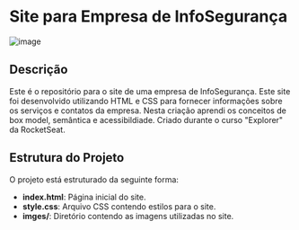 # Site para Empresa de InfoSegurança
![image](https://github.com/jaoquirino/projeto-02-extra/assets/105396440/f4a57932-f7a8-432e-9289-42e1e3cc279f)


## Descrição
Este é o repositório para o site de uma empresa de InfoSegurança. Este site foi desenvolvido utilizando HTML e CSS para fornecer informações sobre os serviços e contatos da empresa.
Nesta criação aprendi os conceitos de box model, semântica e acessibildiade.
Criado durante o curso "Explorer" da RocketSeat.

## Estrutura do Projeto
O projeto está estruturado da seguinte forma:

- **index.html**: Página inicial do site.
- **style.css**: Arquivo CSS contendo estilos para o site.
- **imges/**: Diretório contendo as imagens utilizadas no site.
